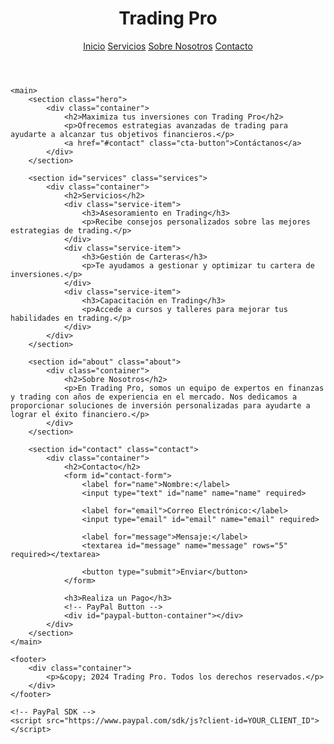 <!DOCTYPE html>
<html lang="es">
<head>
    <meta charset="UTF-8">
    <meta name="viewport" content="width=device-width, initial-scale=1.0">
    <title>Trading Pro</title>
    <link rel="stylesheet" href="styles.css">
    <script defer src="scripts.js"></script>
</head>
<body>
    <header>
        <div class="container">
            <h1>Trading Pro</h1>
            <nav>
                <a href="#">Inicio</a>
                <a href="#services">Servicios</a>
                <a href="#about">Sobre Nosotros</a>
                <a href="#contact">Contacto</a>
            </nav>
        </div>
    </header>

    <main>
        <section class="hero">
            <div class="container">
                <h2>Maximiza tus inversiones con Trading Pro</h2>
                <p>Ofrecemos estrategias avanzadas de trading para ayudarte a alcanzar tus objetivos financieros.</p>
                <a href="#contact" class="cta-button">Contáctanos</a>
            </div>
        </section>

        <section id="services" class="services">
            <div class="container">
                <h2>Servicios</h2>
                <div class="service-item">
                    <h3>Asesoramiento en Trading</h3>
                    <p>Recibe consejos personalizados sobre las mejores estrategias de trading.</p>
                </div>
                <div class="service-item">
                    <h3>Gestión de Carteras</h3>
                    <p>Te ayudamos a gestionar y optimizar tu cartera de inversiones.</p>
                </div>
                <div class="service-item">
                    <h3>Capacitación en Trading</h3>
                    <p>Accede a cursos y talleres para mejorar tus habilidades en trading.</p>
                </div>
            </div>
        </section>

        <section id="about" class="about">
            <div class="container">
                <h2>Sobre Nosotros</h2>
                <p>En Trading Pro, somos un equipo de expertos en finanzas y trading con años de experiencia en el mercado. Nos dedicamos a proporcionar soluciones de inversión personalizadas para ayudarte a lograr el éxito financiero.</p>
            </div>
        </section>

        <section id="contact" class="contact">
            <div class="container">
                <h2>Contacto</h2>
                <form id="contact-form">
                    <label for="name">Nombre:</label>
                    <input type="text" id="name" name="name" required>

                    <label for="email">Correo Electrónico:</label>
                    <input type="email" id="email" name="email" required>

                    <label for="message">Mensaje:</label>
                    <textarea id="message" name="message" rows="5" required></textarea>

                    <button type="submit">Enviar</button>
                </form>
                
                <h3>Realiza un Pago</h3>
                <!-- PayPal Button -->
                <div id="paypal-button-container"></div>
            </div>
        </section>
    </main>

    <footer>
        <div class="container">
            <p>&copy; 2024 Trading Pro. Todos los derechos reservados.</p>
        </div>
    </footer>

    <!-- PayPal SDK -->
    <script src="https://www.paypal.com/sdk/js?client-id=YOUR_CLIENT_ID"></script>
</body>
</html>
